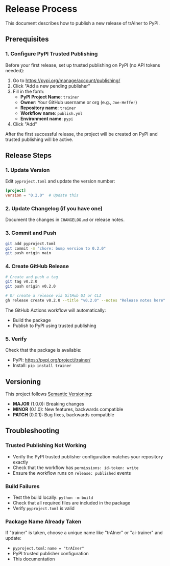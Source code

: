# Release Process

This document describes how to publish a new release of trAIner to PyPI.

## Prerequisites

### 1. Configure PyPI Trusted Publishing

Before your first release, set up trusted publishing on PyPI (no API tokens needed):

1. Go to https://pypi.org/manage/account/publishing/
2. Click "Add a new pending publisher"
3. Fill in the form:
   - **PyPI Project Name**: `trainer`
   - **Owner**: Your GitHub username or org (e.g., `Joe-Heffer`)
   - **Repository name**: `trainer`
   - **Workflow name**: `publish.yml`
   - **Environment name**: `pypi`
4. Click "Add"

After the first successful release, the project will be created on PyPI and trusted publishing will be active.

## Release Steps

### 1. Update Version

Edit `pyproject.toml` and update the version number:

```toml
[project]
version = "0.2.0"  # Update this
```

### 2. Update Changelog (if you have one)

Document the changes in `CHANGELOG.md` or release notes.

### 3. Commit and Push

```bash
git add pyproject.toml
git commit -m "chore: bump version to 0.2.0"
git push origin main
```

### 4. Create GitHub Release

```bash
# Create and push a tag
git tag v0.2.0
git push origin v0.2.0

# Or create a release via GitHub UI or CLI
gh release create v0.2.0 --title "v0.2.0" --notes "Release notes here"
```

The GitHub Actions workflow will automatically:
- Build the package
- Publish to PyPI using trusted publishing

### 5. Verify

Check that the package is available:
- PyPI: https://pypi.org/project/trainer/
- Install: `pip install trainer`

## Versioning

This project follows [Semantic Versioning](https://semver.org/):
- **MAJOR** (1.0.0): Breaking changes
- **MINOR** (0.1.0): New features, backwards compatible
- **PATCH** (0.0.1): Bug fixes, backwards compatible

## Troubleshooting

### Trusted Publishing Not Working

- Verify the PyPI trusted publisher configuration matches your repository exactly
- Check that the workflow has `permissions: id-token: write`
- Ensure the workflow runs on `release: published` events

### Build Failures

- Test the build locally: `python -m build`
- Check that all required files are included in the package
- Verify `pyproject.toml` is valid

### Package Name Already Taken

If "trainer" is taken, choose a unique name like "trAIner" or "ai-trainer" and update:
- `pyproject.toml`: `name = "trAIner"`
- PyPI trusted publisher configuration
- This documentation
